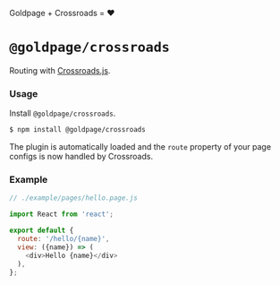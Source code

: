 <!---






    WARNING, READ THIS.
    This is a computed file. Do not edit.
    Instead, edit `/plugins/crossroads/readme.template.md` and run `npm run docs` (or `yarn docs`).












    WARNING, READ THIS.
    This is a computed file. Do not edit.
    Instead, edit `/plugins/crossroads/readme.template.md` and run `npm run docs` (or `yarn docs`).












    WARNING, READ THIS.
    This is a computed file. Do not edit.
    Instead, edit `/plugins/crossroads/readme.template.md` and run `npm run docs` (or `yarn docs`).












    WARNING, READ THIS.
    This is a computed file. Do not edit.
    Instead, edit `/plugins/crossroads/readme.template.md` and run `npm run docs` (or `yarn docs`).












    WARNING, READ THIS.
    This is a computed file. Do not edit.
    Instead, edit `/plugins/crossroads/readme.template.md` and run `npm run docs` (or `yarn docs`).






-->

Goldpage + Crossroads = :heart:

# `@goldpage/crossroads`

Routing with [Crossroads.js](https://github.com/millermedeiros/crossroads.js).

### Usage

Install `@goldpage/crossroads`.

~~~bash
$ npm install @goldpage/crossroads
~~~

The plugin is automatically loaded and
the `route` property of your page configs is now handled by Crossroads.

### Example

~~~js
// ./example/pages/hello.page.js

import React from 'react';

export default {
  route: '/hello/{name}',
  view: ({name}) => (
    <div>Hello {name}</div>
  ),
};
~~~

<!---






    WARNING, READ THIS.
    This is a computed file. Do not edit.
    Instead, edit `/plugins/crossroads/readme.template.md` and run `npm run docs` (or `yarn docs`).












    WARNING, READ THIS.
    This is a computed file. Do not edit.
    Instead, edit `/plugins/crossroads/readme.template.md` and run `npm run docs` (or `yarn docs`).












    WARNING, READ THIS.
    This is a computed file. Do not edit.
    Instead, edit `/plugins/crossroads/readme.template.md` and run `npm run docs` (or `yarn docs`).












    WARNING, READ THIS.
    This is a computed file. Do not edit.
    Instead, edit `/plugins/crossroads/readme.template.md` and run `npm run docs` (or `yarn docs`).












    WARNING, READ THIS.
    This is a computed file. Do not edit.
    Instead, edit `/plugins/crossroads/readme.template.md` and run `npm run docs` (or `yarn docs`).






-->
